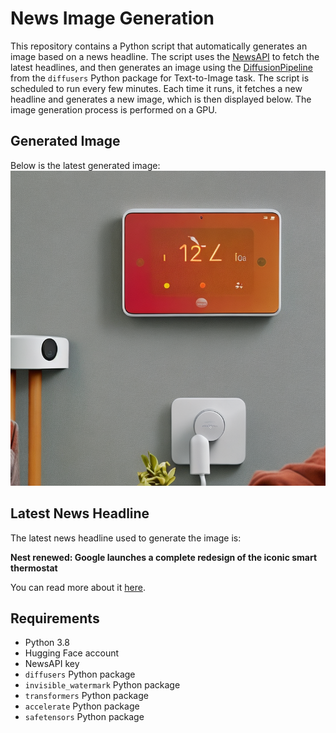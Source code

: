 # News Image Generation
This repository contains a Python script that automatically generates an image based on a news headline. The script uses the [NewsAPI](https://newsapi.org/) to fetch the latest headlines, and then generates an image using the [DiffusionPipeline](https://github.com/huggingface/diffusers) from the `diffusers` Python package for Text-to-Image task.
The script is scheduled to run every few minutes. Each time it runs, it fetches a new headline and generates a new image, which is then displayed below. The image generation process is performed on a GPU.

## Generated Image
Below is the latest generated image:
![Generated Image](image.png)

## Latest News Headline
The latest news headline used to generate the image is:

**Nest renewed: Google launches a complete redesign of the iconic smart thermostat**

You can read more about it [here](https://news.google.com/rss/articles/CBMirwFBVV95cUxNclp5S25zVHFUMER2ZWNNM2FvS293Z2dTbzktck9WOEJud0ZkY2dPZ0s1bjIzRHZTQmVfSE1hUy1OZjFQU01lVV9wTFAzZmluZXRleFBYZ05KOHJLV1dYZ2Z0eGt4RkRNd1ZDVUJ0elVmQ1ZLZWJnV2FMNTNYeGJDOTgzckIycmtPSzd0MUVpLUFwd1E1cmtPYkR6ekRHNVVRRmdfTk5fV2swcDFGY09R?oc=5).

## Requirements
- Python 3.8
- Hugging Face account
- NewsAPI key
- `diffusers` Python package
- `invisible_watermark` Python package
- `transformers` Python package
- `accelerate` Python package
- `safetensors` Python package
